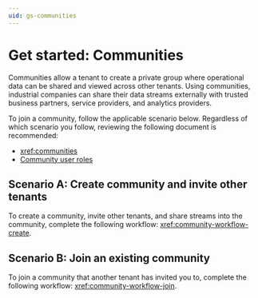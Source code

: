 ```yaml
---
uid: gs-communities
---
```


# Get started: Communities

Communities allow a tenant to create a private group where operational data can be shared and viewed across other tenants. Using communities, industrial companies can share their data streams externally with trusted business partners, service providers, and analytics providers.

To join a community, follow the applicable scenario below. Regardless of which scenario you follow, reviewing the following document is recommended:

- <xref:communities>
- [Community user roles](xref:community-setup#community-user-roles)

## Scenario A: Create community and invite other tenants

To create a community, invite other tenants, and share streams into the community, complete the following workflow: <xref:community-workflow-create>.

## Scenario B: Join an existing community

To join a community that another tenant has invited you to, complete the following workflow: <xref:community-workflow-join>.
